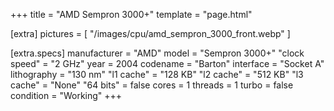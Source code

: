 +++
title     = "AMD Sempron 3000+"
template  = "page.html"

[extra]
pictures  = [ "/images/cpu/amd_sempron_3000_front.webp" ]

  [extra.specs]
  manufacturer  = "AMD"
  model         = "Sempron 3000+"
  "clock speed" = "2 GHz"
  year          = 2004
  codename      = "Barton"
  interface     = "Socket A"
  lithography   = "130 nm"
  "l1 cache"    = "128 KB"
  "l2 cache"    = "512 KB"
  "l3 cache"    = "None"
  "64 bits"     = false
  cores         = 1
  threads       = 1
  turbo         = false
  condition     = "Working"
+++